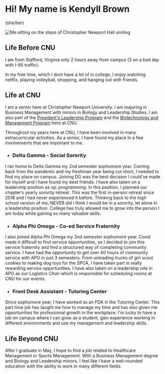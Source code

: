 # Hi! My name is Kendyll Brown


(she/her)

![Me sitting on the steps of Christopher Newport Hall smiling](https://kendyllmb.github.io/kendyllmb/images/profilepic.jpg)

## Life Before CNU

I am from Stafford, Virginia only 2 hours away from campus (3 on a bad day with I-95 traffic). 

In my free time, which I dont have a lot of in college, I enjoy watching netflix, playing volleyball, shopping, and hanging out with friends.


## Life at CNU

I am a senior here at Christopher Newport University. I am majoring in Business Management with minors in Biology and Leadership Studies. I am also part of the [President's Leadership Program](https://cnu.edu/academics/plp/) and the [Biotechnology and Management Program](https://cnu.edu/academics/biotech/) here at CNU.

Throughout my years here at CNU, I have been involved in many extracurricular activities. As a senior, I have found my place in a few involvements that are important to me.

* ### Delta Gamma - Social Sorority

I ran home to Delta Gamma my 2nd semester sophomore year. Coming back from the pandemic and my freshman year being cut short, I needed to find my place on campus. Joining DG was the best decision I could've made for myself and I have found my best friends. I have also taken on a leadership position as *vp: programming*. In this position, I planned our chapter’s yearly sorority retreat. This was the first in-person retreat since 2018 and I had never experienced it before. Thinking back to the high school version of me, NEVER did I think I would be in a sorority, let alone in a leadership position. College has truly allowed me to grow into the person I am today while gaining so many valuable skills.

 * ### Alpha Phi Omega - Co-ed Service Fraternity

I also joined Alpha Phi Omega my 2nd semester sophomore year. Covid made it difficult to find service opportunities, so I decided to join this service fraternity and find a structured way of completing community service. I have had the opportunity to get over 40 hours of community service with APO in just 3 semesters. From unloading trucks of girl scout cookies to making dog toys for the SPCA, I have taken part in really rewarding service opportunities. I have also taken on a leadership role in APO as our *Logistics Chair* which is responsible for scheduling rooms at CNU for our events.

 * ### Front Desk Assistant - Tutoring Center

Since sophomore year, I have worked as an FDA in the Tutoring Center. This part time job has taught me how to manage my time and has also given me opportunities for professional growth in the workplace. I'm lucky to have a job on campus where I can grow as a student, gain experience working in different environments and use my management and leadership skills.


## Life Beyond CNU


After I graduate in May, I hope to find a job related to Healthcare Management or Sports Management. With a Business Management degree and Biology and Leadership minors, I feel like I have a well-rounded education with the ability to work in many different fields. 

